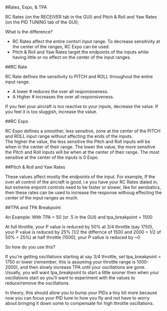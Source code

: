 #Rates, Expo, & TPA

RC Rates (on the RECEIVER tab in the GUI)  and Pitch & Roll and Yaw Rates (on the PID TUNING tab of the GUI);  

What is the difference?

* RC Rates affect the entire contorl input range. To decrease sensitivity at the center of the ranges, RC Expo can be used.
* Pitch & Roll and Yaw Rates target the endpoints of the inputs while having little or no effect on the center of the input ranges.

##RC Rate

RC Rate defines the sensitivity to PITCH and ROLL throughout the entire input range. 
* A lower # reduces the over all responsiveness. 
* A Higher # increases the over all responsiveness. 

If you feel your aircraft is too reactive to your inputs, decrease the value. If you feel it is too sluggish, increase the value. 

##RC Expo

RC Expo defines a smoother, less sensitive, zone at the center of the PITCH and ROLL input range without affecting the ends of the inputs.  
The higher the value, the less sensitive the Pitch and Roll inputs will be when in the center of their range. The lower the value, the more sensitive the Pitch and Roll inputs will be when at the center of their range.
The most sensitive at the center of the inputs is 0 Expo.

##Pitch & Roll and Yaw Rates

These values affect mostly the endpoints of the input.  For example,  If the over all control of the aircraft is good, i.e you have your RC Rates dialed in, but extreme enpoint controls need to be faster or slower, like for aerobatics, then these rates can be used to increase the response withoug effecting the center of the input ranges as much.

##TPA and TPA Breakpoint

An Example: With TPA = 50 (or .5 in the GUI) and tpa_breakpoint = 1500

At full throttle, your P value is reduced by 50%
at 3/4 throttle (say 1750), your P value is reduced by 25% (1/2 the differnce of 1500 and 2000 = 1/2 of 50% = 25%)
at half throttle (1500), your P vallue is reduced by ~0

So how do you use this?

If you're getting oscillations starting at say 3/4 throttle, set tpa_breakpoint = 1750 or lower (remember, this is assuming your throttle range is 1000-2000), and then slowly increase TPA until your oscillations are gone. Usually, you will want tpa_breakpoint to start a little sooner then when your oscillations start so you'll want to experiment with the values to reduce/remove the oscillations.

In theory, this should allow you to bump your PIDs a tiny bit more because now you can focus your PID tune to how you fly and not have to worry about bringing it down some to compensate for high throttle oscillations.
